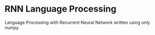 # RNN Language Processing
Language Processing with Recurrent Neural Network written using only numpy.
